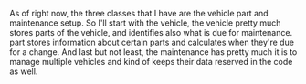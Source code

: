 As of right now, the three classes that I have are the vehicle part and maintenance setup. So I'll start with the vehicle, the vehicle pretty much stores parts of the vehicle, and identifies also what is due for maintenance. part stores information about certain parts and calculates when they're due for a change. And last but not least, the maintenance has pretty much it is to manage multiple vehicles and kind of keeps their data reserved in the code as well. 
